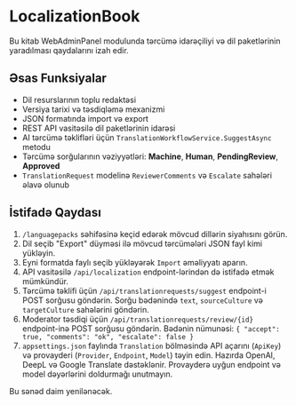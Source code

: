 # LocalizationBook

Bu kitab WebAdminPanel modulunda tərcümə idarəçiliyi və dil paketlərinin yaradılması qaydalarını izah edir.

## Əsas Funksiyalar
- Dil resurslarının toplu redaktəsi
- Versiya tarixi və təsdiqləmə mexanizmi
- JSON formatında import və export
- REST API vasitəsilə dil paketlərinin idarəsi
- AI tərcümə təklifləri üçün `TranslationWorkflowService.SuggestAsync` metodu
- Tərcümə sorğularının vəziyyətləri: **Machine**, **Human**, **PendingReview**, **Approved**
- `TranslationRequest` modelinə `ReviewerComments` və `Escalate` sahələri əlavə olunub

## İstifadə Qaydası
1. `/languagepacks` səhifəsinə keçid edərək mövcud dillərin siyahısını görün.
2. Dil seçib "Export" düyməsi ilə mövcud tərcümələri JSON fayl kimi yükləyin.
3. Eyni formatda faylı seçib yükləyərək `Import` əməliyyatı aparın.
4. API vasitəsilə `/api/localization` endpoint-lərindən də istifadə etmək mümkündür.
5. Tərcümə təklifi üçün `/api/translationrequests/suggest` endpoint-i POST sorğusu göndərin.
   Sorğu bədənində `text`, `sourceCulture` və `targetCulture` sahələrini göndərin.
6. Moderator təsdiqi üçün `/api/translationrequests/review/{id}` endpoint-inə POST sorğusu göndərin.
   Bədənin nümunəsi:
   `{ "accept": true, "comments": "ok", "escalate": false }`
7. `appsettings.json` faylında `Translation` bölməsində API açarını (`ApiKey`)
   və provayderi (`Provider`, `Endpoint`, `Model`) təyin edin. Hazırda OpenAI,
   DeepL və Google Translate dəstəklənir. Provayderə uyğun endpoint və model
   dəyərlərini doldurmağı unutmayın.

Bu sənəd daim yenilənəcək.
